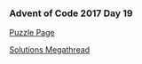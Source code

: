 ### Advent of Code 2017 Day 19

[Puzzle Page](https://adventofcode.com/2017/day/19)

[Solutions Megathread](https://www.reddit.com/r/adventofcode/comments/7kr2ac/2017_day_19_solutions/)
